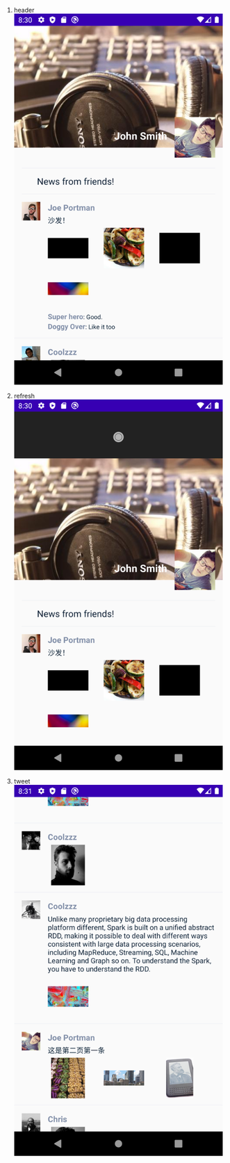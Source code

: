 
1. header
![Image text](image/header.png)

2. refresh
![Image text](image/refresh.png)

3. tweet
![Image text](image/tweet.png)
